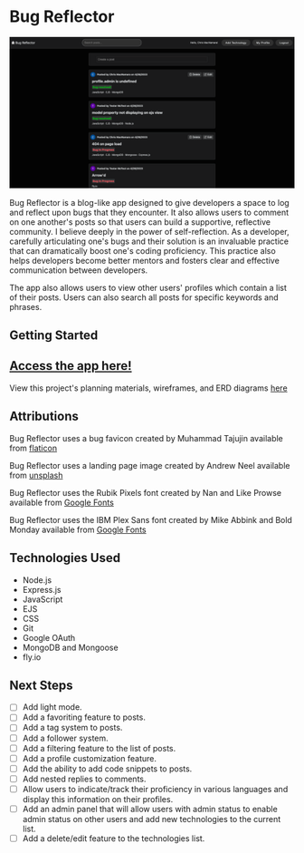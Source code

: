 # Bug Reflector

![Screenshot of the main index page of Bug Reflector displaying all posts](./public/images/screenshot-bug-reflector.png)

Bug Reflector is a blog-like app designed to give developers a space to log and reflect upon bugs that they encounter. It also allows users to comment on one another's posts so that users can build a supportive, reflective community. I believe deeply in the power of self-reflection. As a developer, carefully articulating one's bugs and their solution is an invaluable practice that can dramatically boost one's coding proficiency. This practice also helps developers become better mentors and fosters clear and effective communication between developers.

The app also allows users to view other users' profiles which contain a list of their posts. Users can also search all posts for specific keywords and phrases.

## Getting Started
## [Access the app here!](https://bug-reflector.fly.dev/)
View this project's planning materials, wireframes, and ERD diagrams [here](https://trello.com/b/nyWyQOFy/bug-reflector)

## Attributions
Bug Reflector uses a bug favicon created by Muhammad Tajujin available from [flaticon](https://www.flaticon.com/free-icon/bug_3024112?term=bug&page=1&position=37&origin=search&related_id=3024112)

Bug Reflector uses a landing page image created by Andrew Neel available from [unsplash](https://unsplash.com/photos/9moikpaufvg)

Bug Reflector uses the Rubik Pixels font created by Nan and Like Prowse available from [Google Fonts](https://fonts.google.com/share?selection.family=Rubik%20Pixels)

Bug Reflector uses the IBM Plex Sans font created by Mike Abbink and Bold Monday available from [Google Fonts](https://fonts.google.com/share?selection.family=IBM%20Plex%20Sans)

## Technologies Used

- Node.js
- Express.js
- JavaScript
- EJS
- CSS
- Git
- Google OAuth
- MongoDB and Mongoose
- fly.io

## Next Steps
- [ ] Add light mode.
- [ ] Add a favoriting feature to posts.
- [ ] Add a tag system to posts.
- [ ] Add a follower system.
- [ ] Add a filtering feature to the list of posts.
- [ ] Add a profile customization feature.
- [ ] Add the ability to add code snippets to posts.
- [ ] Add nested replies to comments.
- [ ] Allow users to indicate/track their proficiency in various languages and display this information on their profiles.
- [ ] Add an admin panel that will allow users with admin status to enable admin status on other users and add new technologies to the current list.
- [ ] Add a delete/edit feature to the technologies list. 
